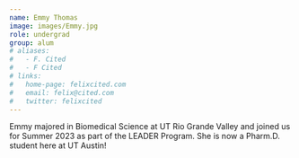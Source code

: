```yaml
---
name: Emmy Thomas
image: images/Emmy.jpg
role: undergrad
group: alum
# aliases:
#   - F. Cited
#   - F Cited
# links:
#   home-page: felixcited.com
#   email: felix@cited.com
#   twitter: felixcited
---
```


Emmy majored in Biomedical Science at UT Rio Grande Valley and joined us for Summer 2023 as part of the LEADER Program. She is now a Pharm.D. student here at UT Austin!

